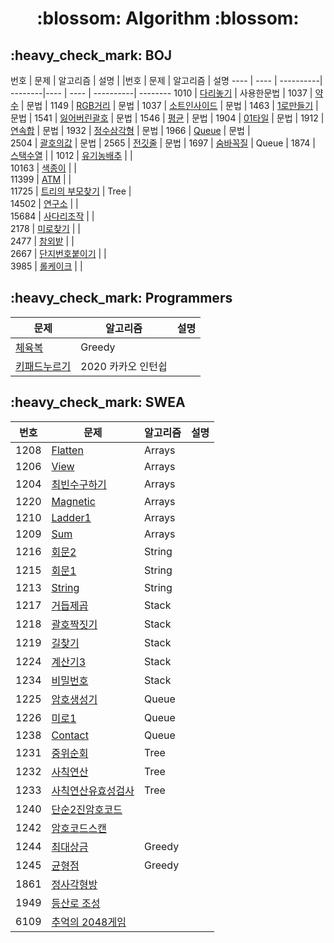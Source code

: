 
<div align = center>
  <h1> :blossom: Algorithm :blossom:</h1>
</div>

<h2>     :heavy_check_mark:    BOJ </h2>
  
  번호 | 문제 | 알고리즘 | 설명 |     |번호 | 문제 | 알고리즘 | 설명
  ----  | ----  | ----------| --------|----  | ----  | ----------| --------
  1010 | [다리놓기](BOJ/boj1010_다리놓기.java) | 사용한문법 | 
  1037   | [약수](BOJ/boj1037_약수.java)    | 문법    | 
   1149   | [RGB거리](BOJ/boj1149_RGB거리.java)    | 문법    | 
   1037   | [소트인사이드](BOJ/boj1427_sortInside.java)    | 문법    | 
   1463   | [1로만들기](BOJ/boj1463_1로만들기.java)    | 문법    | 
   1541   | [잃어버린괄호](BOJ/boj1541_잃어버린괄호.java)    | 문법    | 
   1546   | [평균](BOJ/boj1546_평균.java)    | 문법    | 
   1904   | [01타일](BOJ/boj1904_01타일.java)    | 문법    | 
   1912   | [연속합](BOJ/boj1912_연속합.java)    | 문법    | 
   1932   | [정수삼각형](BOJ/boj1932_정수삼각형.java)    | 문법    | 
   1966   | [Queue](BOJ/boj1966_Queue.java)    | 문법    |   
   2504   | [괄호의값](BOJ/boj2504_괄호의값.java)    | 문법    | 
   2565   | [전깃줄](BOJ/boj2565_전깃줄.java)    | 문법    |
   1697   | [숨바꼭질](BOJ/boj1697_숨바꼭질.java)    | Queue    |
   1874   | [스택수열](BOJ/boj1874_스택수열.java)    |     |
   1012   | [유기농배추](BOJ/boj1012_유기농배추.java)    |     |   
   10163   | [색종이](BOJ/boj10163_색종이.java)    |     |      
   11399   | [ATM](BOJ/boj11399_ATM.java)    |     |      
   11725   | [트리의 부모찾기](BOJ/boj11725_트리의부모찾기.java)    | Tree    |      
   14502   | [연구소](BOJ/boj14502_연구소.java)    |     |      
   15684   | [사다리조작](BOJ/boj15684_사다리조작.java)    |     |      
   2178   | [미로찾기](BOJ/boj2178_미로찾기.java)    |     |      
   2477   | [참외밭](BOJ/boj2477_참외밭.java)    |     |      
   2667   | [단지번호붙이기](BOJ/boj2667_단지번호붙이기.java)    |     |      
   3985   | [롤케이크](BOJ/boj3985_롤케이크.java)    |     |      

<h2>     :heavy_check_mark:    Programmers </h2>
  
 문제 | 알고리즘 | 설명
 ----  | ----------| --------
 [체육복](Programmers/체육복.java)      |   Greedy       | 
 [키패드누르기](Programmers/pushthekeypad.java)      |  2020 카카오 인턴쉽         | 

        
<h2>     :heavy_check_mark:    SWEA </h2>
  
   번호 | 문제 | 알고리즘 | 설명
  ----  | ----  | ----------| --------
  1208  | [Flatten](SWEA/Arrays/Flatten.java)       |    Arrays    | 
  1206      | [View](SWEA/Arrays/View.java)      |     Arrays      | 
  1204      | [최빈수구하기](SWEA/Arrays/ModeNumber.java)     |    Arrays       | 
  1220      | [Magnetic](SWEA/Arrays/Magnetic.java)      |  Arrays         | 
  1210      | [Ladder1](SWEA/Arrays/Ladder1.java)      |   Arrays        | 
  1209      |  [Sum](SWEA/Arrays/Sum.java)     |   Arrays        | 
  1216      |  [회문2](SWEA/String/Palindrome2.java)     |    String       | 
  1215      |   [회문1](SWEA/String/Palindrome1.java)    |    String       | 
  1213      |   [String](SWEA/String/stringFind.java)    |     String      | 
  1217      |   [거듭제곱](SWEA/Stack/Repeatedsquare.java)    |  Stack         | 
  1218      |   [괄호짝짓기](SWEA/Stack/PairBracket.java)    |  Stack         |   
  1219      |   [길찾기](SWEA/Stack/FindStreet.java)    | Stack          | 
  1224      |   [계산기3](SWEA/Stack/Calculater.java)    |   Stack        |
  1234      |   [비밀번호](SWEA/Stack/Password.java)    |   Stack        |
  1225      |   [암호생성기](SWEA/Queue/Createpwd.java)    |   Queue        |
  1226      |   [미로1](SWEA/Queue/Maze1.java)    |   Queue        |
  1238      |   [Contact](SWEA/Queue/Contact.java)    |   Queue        |
  1231      |   [중위순회](SWEA/Tree/TreeInOrder.java)    |   Tree        |
  1232      |   [사칙연산](SWEA/Tree/CalculaterTree.java)    |   Tree        |
  1233      |   [사칙연산유효성검사](SWEA/Tree/CalculaterTreeVaild.java)    |   Tree        |
  1240      |   [단순2진암호코드](SWEA/Start/SecureCode.java)    |         |
  1242      |   [암호코드스캔](SWEA/Start/SecurecodeScan.java)    |           |
  1244      |   [최대상금](SWEA/Greedy/MaximumPrize.java)    |  Greedy    |
 1245      |   [균형점](SWEA/Greedy/BlancePoint.java)    |   Greedy        |  
 1861      |   [정사각형방](SWEA/Problem1/OrigSquareRoom.java)    |           |  
 1949      |   [등산로 조성](SWEA/Problem1/MakeTrackingCourse.java)    |           |  
 6109      |   [추억의 2048게임](SWEA/Problem1/LongTimeAgo2048.java)    |         |
